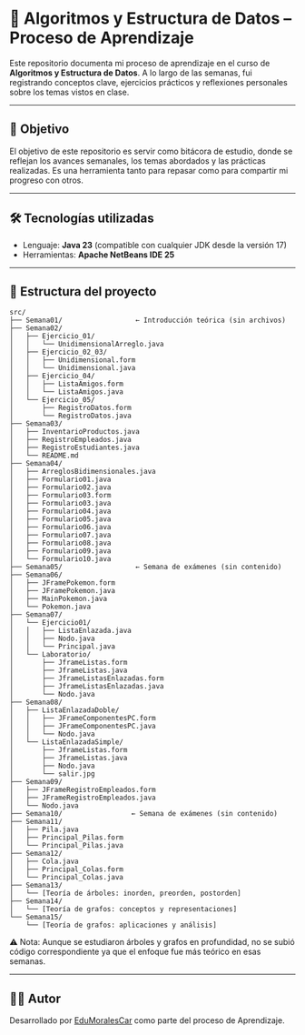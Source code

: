 
# 📘 Algoritmos y Estructura de Datos – Proceso de Aprendizaje

Este repositorio documenta mi proceso de aprendizaje en el curso de **Algoritmos y Estructura de Datos**. A lo largo de las semanas, fui registrando conceptos clave, ejercicios prácticos y reflexiones personales sobre los temas vistos en clase.

---

## 🧠 Objetivo

El objetivo de este repositorio es servir como bitácora de estudio, donde se reflejan los avances semanales, los temas abordados y las prácticas realizadas. Es una herramienta tanto para repasar como para compartir mi progreso con otros.

---

## 🛠️ Tecnologías utilizadas
- Lenguaje: **Java 23** (compatible con cualquier JDK desde la versión 17)
- Herramientas: **Apache NetBeans IDE 25**

---

## 📁 Estructura del proyecto

```plaintext
src/
├── Semana01/                  ← Introducción teórica (sin archivos)
├── Semana02/
│   ├── Ejercicio_01/
│   │   └── UnidimensionalArreglo.java
│   ├── Ejercicio_02_03/
│   │   ├── Unidimensional.form
│   │   └── Unidimensional.java
│   ├── Ejercicio_04/
│   │   ├── ListaAmigos.form
│   │   └── ListaAmigos.java
│   └── Ejercicio_05/
│       ├── RegistroDatos.form
│       └── RegistroDatos.java
├── Semana03/
│   ├── InventarioProductos.java
│   ├── RegistroEmpleados.java
│   ├── RegistroEstudiantes.java
│   └── README.md
├── Semana04/
│   ├── ArreglosBidimensionales.java
│   ├── Formulario01.java
│   ├── Formulario02.java
│   ├── Formulario03.form
│   ├── Formulario03.java
│   ├── Formulario04.java
│   ├── Formulario05.java
│   ├── Formulario06.java
│   ├── Formulario07.java
│   ├── Formulario08.java
│   ├── Formulario09.java
│   └── Formulario10.java
├── Semana05/                  ← Semana de exámenes (sin contenido)
├── Semana06/
│   ├── JFramePokemon.form
│   ├── JFramePokemon.java
│   ├── MainPokemon.java
│   └── Pokemon.java
├── Semana07/
│   └── Ejercicio01/
│   │   ├── ListaEnlazada.java
│   │   ├── Nodo.java
│   │   └── Principal.java
│   └── Laboratorio/
│       ├── JframeListas.form
│       ├── JframeListas.java
│       ├── JframeListasEnlazadas.form
│       ├── JframeListasEnlazadas.java
│       └── Nodo.java
├── Semana08/
│   ├── ListaEnlazadaDoble/
│   │   ├── JFrameComponentesPC.form
│   │   ├── JFrameComponentesPC.java
│   │   └── Nodo.java
│   └── ListaEnlazadaSimple/
│       ├── JframeListas.form
│       ├── JframeListas.java
│       ├── Nodo.java
│       └── salir.jpg
├── Semana09/
│   ├── JFrameRegistroEmpleados.form
│   ├── JFrameRegistroEmpleados.java
│   └── Nodo.java
├── Semana10/                 ← Semana de exámenes (sin contenido)
├── Semana11/
│   ├── Pila.java
│   ├── Principal_Pilas.form
│   └── Principal_Pilas.java
├── Semana12/
│   ├── Cola.java
│   ├── Principal_Colas.form
│   └── Principal_Colas.java
├── Semana13/
│   └── [Teoría de árboles: inorden, preorden, postorden]
├── Semana14/
│   └── [Teoría de grafos: conceptos y representaciones]
└── Semana15/
    └── [Teoría de grafos: aplicaciones y análisis]
```

⚠️ Nota: Aunque se estudiaron árboles y grafos en profundidad, no se subió código correspondiente ya que el enfoque fue más teórico en esas semanas.

---

## 👨‍💻 Autor

Desarrollado por [EduMoralesCar](https://github.com/EduMoralesCar) como parte del proceso de Aprendizaje.
